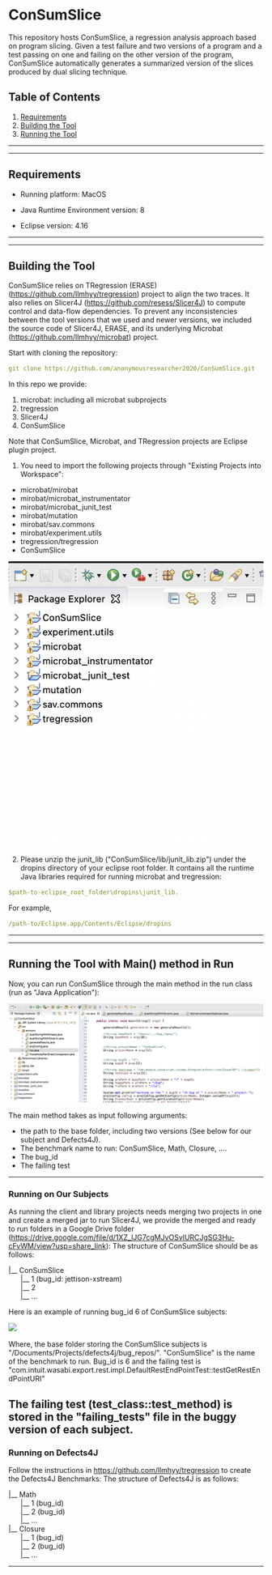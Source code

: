 # ConSumSlice

This repository hosts ConSumSlice, a regression analysis approach based on program slicing. 
Given a test failure and two versions of a program and a test passing on one and failing on the other version of the program, 
ConSumSlice automatically generates a summarized version of the slices produced by dual slicing technique. 

## Table of Contents
1. [Requirements](#Requirements)
2. [Building the Tool](#Building-the-Tool)
3. [Running the Tool](#Running-the-Tool)

---
---

## Requirements

* Running platform: MacOS

* Java Runtime Environment version: 8

* Eclipse version: 4.16

---
---

## Building the Tool

ConSumSlice relies on TRegression (ERASE) (https://github.com/llmhyy/tregression) project to align the two traces. It also relies on Slicer4J (https://github.com/resess/Slicer4J) to compute control and data-flow dependencies. 
To prevent any inconsistencies between the tool versions that we used and newer versions, 
we included the source code of Slicer4J, ERASE, and its underlying Microbat (https://github.com/llmhyy/microbat) project.

Start with cloning the repository:
````yaml
git clone https://github.com/anonymousresearcher2020/ConSumSlice.git
````
In this repo we provide:
1. microbat: including all microbat subprojects
2. tregression
3. Slicer4J
4. ConSumSlice

Note that ConSumSlice, Microbat, and TRegression projects are Eclipse plugin project. 

1. You need to import the following projects through "Existing Projects into Workspace":

- microbat/mirobat
- mirobat/microbat_instrumentator
- mirobat/microbat_junit_test
- mirobat/mutation
- mirobat/sav.commons
- mirobat/experiment.utils
- tregression/tregression
- ConSumSlice

![](/img/structure.png)

2. Please unzip the junit_lib ("ConSumSlice/lib/junit_lib.zip") under the dropins directory of your eclipse root folder. It contains all the runtime Java libraries required for running microbat and tregression:
````yaml
$path-to-eclipse_root_folder\dropins\junit_lib.
````
For example,
````yaml
/path-to/Eclipse.app/Contents/Eclipse/dropins
````

---
---
## Running the Tool with Main() method in Run
Now, you can run ConSumSlice through the main method in the run class (run as "Java Application"):

![](/img/run.png)

The main method takes as input following arguments: 
- the path to the base folder, including two versions (See below for our subject and Defects4J). 
- The benchmark name to run: ConSumSlice, Math, Closure, ....
- The bug_id
- The failing test

---

### Running on Our Subjects
As running the client and library projects needs merging two projects in one and create a merged jar to run Slicer4J, we provide the merged and ready to run folders in a Google Drive folder (https://drive.google.com/file/d/1XZ_lJG7cgMJvOSvlURCJgSG3Hu-cFvWM/view?usp=share_link):
The structure of ConSumSlice should be as follows:

|__ ConSumSlice<br />
&nbsp;&nbsp;&nbsp;&nbsp;&nbsp;&nbsp;|__ 1 (bug_id: jettison-xstream)<br />
&nbsp;&nbsp;&nbsp;&nbsp;&nbsp;&nbsp;|__ 2   <br /> 
&nbsp;&nbsp;&nbsp;&nbsp;&nbsp;&nbsp;|__ ...<br />

Here is an example of running bug_id 6 of ConSumSlice subjects:

![](/img/arg.png)

Where, the base folder storing the ConSumSlice subjects is "/Documents/Projects/defects4j/bug_repos/". 
"ConSumSlice" is the name of the benchmark to run. 
Bug_id is 6 and the failing test is "com.intuit.wasabi.export.rest.impl.DefaultRestEndPointTest::testGetRestEndPointURI"

The failing test (test_class::test_method) is stored in the "failing_tests" file in the buggy version of each subject. 
---

### Running on Defects4J
Follow the instructions in https://github.com/llmhyy/tregression to create the Defects4J Benchmarks: 
The structure of Defects4J is as follows:

|__ Math<br />
&nbsp;&nbsp;&nbsp;&nbsp;&nbsp;&nbsp;|__ 1 (bug_id)<br />
&nbsp;&nbsp;&nbsp;&nbsp;&nbsp;&nbsp;|__ 2 (bug_id)<br />
&nbsp;&nbsp;&nbsp;&nbsp;&nbsp;&nbsp;|__ ...<br />
|__ Closure<br />
&nbsp;&nbsp;&nbsp;&nbsp;&nbsp;&nbsp;|__ 1 (bug_id)<br />
&nbsp;&nbsp;&nbsp;&nbsp;&nbsp;&nbsp;|__ 2 (bug_id)<br />
&nbsp;&nbsp;&nbsp;&nbsp;&nbsp;&nbsp;|__ ...<br />


---